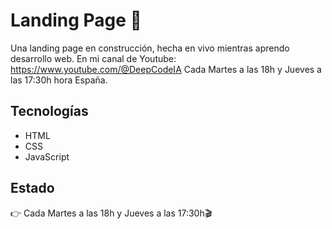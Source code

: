 # Landing Page 🚀

Una landing page en construcción, hecha en vivo mientras aprendo desarrollo web. En mi canal de Youtube: https://www.youtube.com/@DeepCodeIA
Cada Martes a las 18h y Jueves a las 17:30h hora España.

## Tecnologías
- HTML
- CSS
- JavaScript

## Estado
👉 Cada Martes a las 18h y Jueves a las 17:30h🎬